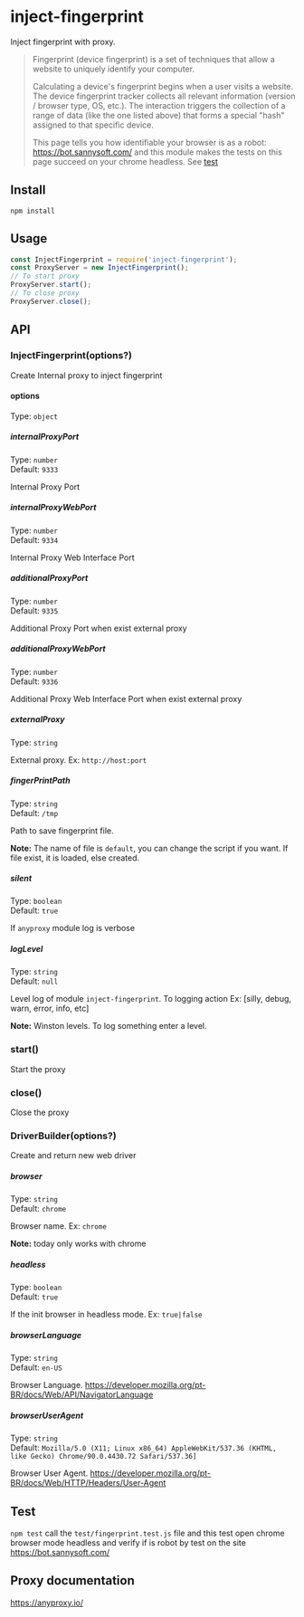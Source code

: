 # inject-fingerprint

Inject fingerprint with proxy.

> Fingerprint (device fingerprint) is a set of techniques that allow a website to uniquely identify your computer.
>
> Calculating a device's fingerprint begins when a user visits a website. The device fingerprint tracker collects all relevant information (version / browser type, OS, etc.). The interaction triggers the collection of a range of data (like the one listed above) that forms a special "hash" assigned to that specific device.
>
> This page tells you how identifiable your browser is as a robot: <https://bot.sannysoft.com/> and this module makes the tests on this page succeed on your chrome headless. See [test](#test)

## Install

```
npm install
```

## Usage

```js
const InjectFingerprint = require('inject-fingerprint');
const ProxyServer = new InjectFingerprint();
// To start proxy
ProxyServer.start();
// To close proxy
ProxyServer.close();
```

## API

### InjectFingerprint(options?)

Create Internal proxy to inject fingerprint

#### options

Type: `object`

##### internalProxyPort

Type: `number`\
Default: `9333`

Internal Proxy Port

##### internalProxyWebPort

Type: `number`\
Default: `9334`

Internal Proxy Web Interface Port

##### additionalProxyPort

Type: `number`\
Default: `9335`

Additional Proxy Port when exist external proxy

##### additionalProxyWebPort

Type: `number`\
Default: `9336`

Additional Proxy Web Interface Port when exist external proxy

##### externalProxy

Type: `string`

External proxy. Ex: `http://host:port`

##### fingerPrintPath

Type: `string`\
Default: `/tmp`

Path to save fingerprint file.

**Note:** The name of file is `default`, you can change the script if you want. If file exist, it is loaded, else created.

##### silent

Type: `boolean`\
Default: `true`

If `anyproxy` module log is verbose

##### logLevel

Type: `string`\
Default: `null`

Level log of module `inject-fingerprint`. To logging action Ex: [silly, debug, warn, error, info, etc]

**Note:** Winston levels. To log something enter a level.

### start()

Start the proxy

### close()

Close the proxy

### DriverBuilder(options?)

Create and return new web driver

##### browser

Type: `string`\
Default: `chrome`

Browser name. Ex: `chrome`

**Note:** today only works with chrome

##### headless

Type: `boolean`\
Default: `true`

If the init browser in headless mode. Ex: `true|false`

##### browserLanguage

Type: `string`\
Default: `en-US`

Browser Language. <https://developer.mozilla.org/pt-BR/docs/Web/API/NavigatorLanguage>

##### browserUserAgent

Type: `string`\
Default: `Mozilla/5.0 (X11; Linux x86_64) AppleWebKit/537.36 (KHTML, like Gecko) Chrome/90.0.4430.72 Safari/537.36]`

Browser User Agent. <https://developer.mozilla.org/pt-BR/docs/Web/HTTP/Headers/User-Agent>


## Test

`npm test` call the `test/fingerprint.test.js` file and this test open chrome browser mode headless and verify if is robot by test on the site <https://bot.sannysoft.com/>

## Proxy documentation

<https://anyproxy.io/>
